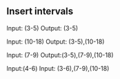 ## Insert intervals

Input: (3-5)
Output: (3-5)

Input: (10-18)
Output: (3-5),(10-18)

Input: (7-9)
Output:(3-5),(7-9),(10-18)

Input:(4-6)
Input: (3-6),(7-9),(10-18)